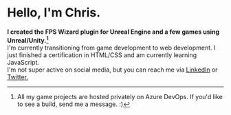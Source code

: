 # Hello, I'm Chris.
**I created the FPS Wizard plugin for Unreal Engine and a few games using Unreal/Unity.[^1]**
</br>I'm currently transitioning from game development to web development. I just finished a certification in HTML/CSS and am currently learning JavaScript.  
I'm not super active on social media, but you can reach me via [LinkedIn](https://www.linkedin.com/in/chris-simms-b288bab0/) or [Twitter.](https://twitter.com/cwsimms)

[^1]: All my game projects are hosted privately on Azure DevOps. If you'd like to see a build, send me a message. :)
